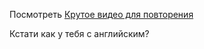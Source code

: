 Посмотреть [Крутое видео для повторения](https://www.youtube.com/watch?v=-uleG_Vecis&list=PLuGDcfWzWa8SkFx2919Oro6oXzdzCXHxn&index=6)

Кстати как у тебя с английским?
